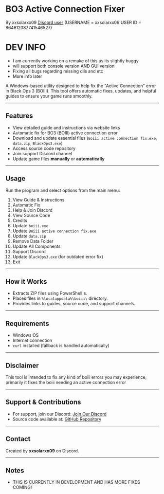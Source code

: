 # BO3 Active Connection Fixer
By xxsolarxx09 [Discord user](https://discord.com/users/86461208774154652) (USERNAME = xxsolarxx09 USER ID = 864612087741546527)

# DEV INFO
- I am currently working on a remake of this as its slightly buggy
- will support both console version AND GUI version
- Fixing all bugs regarding missing dlls and etc
- More info later

A Windows-based utility designed to help fix the "Active Connection" error in Black Ops 3 (BOIII). This tool offers automatic fixes, updates, and helpful guides to ensure your game runs smoothly.

---------------------------------------------------------------------------------------------------------------

## Features

- View detailed guide and instructions via website links
- Automatic fix for BO3 (BOIII) active connection error
- Download and update essential files (`Boiii active connection fix.exe`, `data.zip`, `BlackOps3.exe`)
- Access source code repository
- Join support Discord channel
- Update game files **manually** or **automatically**

---------------------------------------------------------------------------------------------------------------

## Usage

Run the program and select options from the main menu:

1. View Guide & Instructions
2. Automatic Fix
3. Help & Join Discord
4. View Source Code
5. Credits
6. Update `boiii.exe`
7. Update `Boiii active connection fix.exe`
8. Update `data.zip`
9. Remove Data Folder
10. Update All Components
11. Support Discord
12. Update `BlackOps3.exe` (for outdated error fix)
13. Exit

---------------------------------------------------------------------------------------------------------------

## How it Works

- Extracts ZIP files using PowerShell's.
- Places files in `%localappdata%\boiii\` directory.
- Provides links to guides, source code, and support channels.

---------------------------------------------------------------------------------------------------------------

## Requirements

- Windows OS
- Internet connection
- `curl` installed (fallback is handled automatically)

---------------------------------------------------------------------------------------------------------------

## Disclaimer

This tool is intended to fix any kind of boiii errors you may experience, primarily it fixes the boiii needing an active connection error

---------------------------------------------------------------------------------------------------------------

## Support & Contributions

- For support, join our Discord: [Join Our Discord](https://discord.gg/ezz)
- Source code available at: [GitHub Repository](https://github.com/XxSolarXxREAL/boiii-active-connection-fix/tree/main)

---------------------------------------------------------------------------------------------------------------

## Contact

Created by **xxsolarxx09** on Discord.

---------------------------------------------------------------------------------------------------------------

## Notes

- THIS IS CURRENTLY IN DEVELOPMENT AND HAS MORE FIXES COMING!
